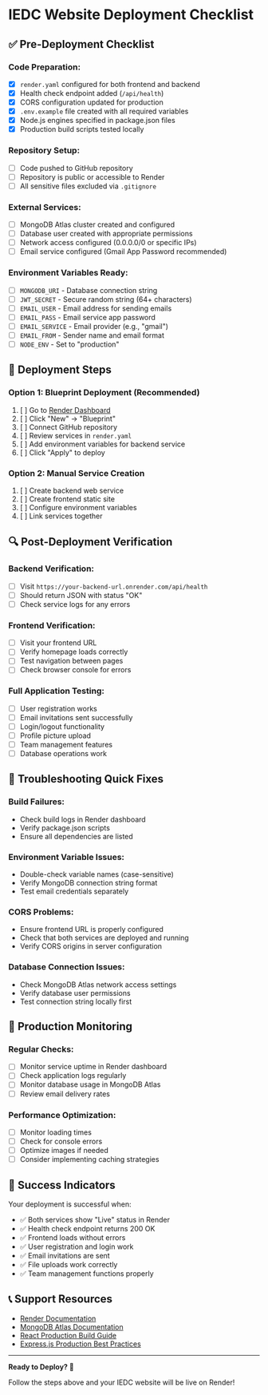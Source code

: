 # IEDC Website Deployment Checklist

## ✅ Pre-Deployment Checklist

### Code Preparation:

- [x] `render.yaml` configured for both frontend and backend
- [x] Health check endpoint added (`/api/health`)
- [x] CORS configuration updated for production
- [x] `.env.example` file created with all required variables
- [x] Node.js engines specified in package.json files
- [x] Production build scripts tested locally

### Repository Setup:

- [ ] Code pushed to GitHub repository
- [ ] Repository is public or accessible to Render
- [ ] All sensitive files excluded via `.gitignore`

### External Services:

- [ ] MongoDB Atlas cluster created and configured
- [ ] Database user created with appropriate permissions
- [ ] Network access configured (0.0.0.0/0 or specific IPs)
- [ ] Email service configured (Gmail App Password recommended)

### Environment Variables Ready:

- [ ] `MONGODB_URI` - Database connection string
- [ ] `JWT_SECRET` - Secure random string (64+ characters)
- [ ] `EMAIL_USER` - Email address for sending emails
- [ ] `EMAIL_PASS` - Email service app password
- [ ] `EMAIL_SERVICE` - Email provider (e.g., "gmail")
- [ ] `EMAIL_FROM` - Sender name and email format
- [ ] `NODE_ENV` - Set to "production"

## 🚀 Deployment Steps

### Option 1: Blueprint Deployment (Recommended)

1. [ ] Go to [Render Dashboard](https://dashboard.render.com)
2. [ ] Click "New" → "Blueprint"
3. [ ] Connect GitHub repository
4. [ ] Review services in `render.yaml`
5. [ ] Add environment variables for backend service
6. [ ] Click "Apply" to deploy

### Option 2: Manual Service Creation

1. [ ] Create backend web service
2. [ ] Create frontend static site
3. [ ] Configure environment variables
4. [ ] Link services together

## 🔍 Post-Deployment Verification

### Backend Verification:

- [ ] Visit `https://your-backend-url.onrender.com/api/health`
- [ ] Should return JSON with status "OK"
- [ ] Check service logs for any errors

### Frontend Verification:

- [ ] Visit your frontend URL
- [ ] Verify homepage loads correctly
- [ ] Test navigation between pages
- [ ] Check browser console for errors

### Full Application Testing:

- [ ] User registration works
- [ ] Email invitations sent successfully
- [ ] Login/logout functionality
- [ ] Profile picture upload
- [ ] Team management features
- [ ] Database operations work

## 🔧 Troubleshooting Quick Fixes

### Build Failures:

- Check build logs in Render dashboard
- Verify package.json scripts
- Ensure all dependencies are listed

### Environment Variable Issues:

- Double-check variable names (case-sensitive)
- Verify MongoDB connection string format
- Test email credentials separately

### CORS Problems:

- Ensure frontend URL is properly configured
- Check that both services are deployed and running
- Verify CORS origins in server configuration

### Database Connection Issues:

- Check MongoDB Atlas network access settings
- Verify database user permissions
- Test connection string locally first

## 📱 Production Monitoring

### Regular Checks:

- [ ] Monitor service uptime in Render dashboard
- [ ] Check application logs regularly
- [ ] Monitor database usage in MongoDB Atlas
- [ ] Review email delivery rates

### Performance Optimization:

- [ ] Monitor loading times
- [ ] Check for console errors
- [ ] Optimize images if needed
- [ ] Consider implementing caching strategies

## 🎯 Success Indicators

Your deployment is successful when:

- ✅ Both services show "Live" status in Render
- ✅ Health check endpoint returns 200 OK
- ✅ Frontend loads without errors
- ✅ User registration and login work
- ✅ Email invitations are sent
- ✅ File uploads work correctly
- ✅ Team management functions properly

## 📞 Support Resources

- [Render Documentation](https://render.com/docs)
- [MongoDB Atlas Documentation](https://docs.atlas.mongodb.com/)
- [React Production Build Guide](https://reactjs.org/docs/optimizing-performance.html)
- [Express.js Production Best Practices](https://expressjs.com/en/advanced/best-practice-performance.html)

---

**Ready to Deploy? 🚀**

Follow the steps above and your IEDC website will be live on Render!
